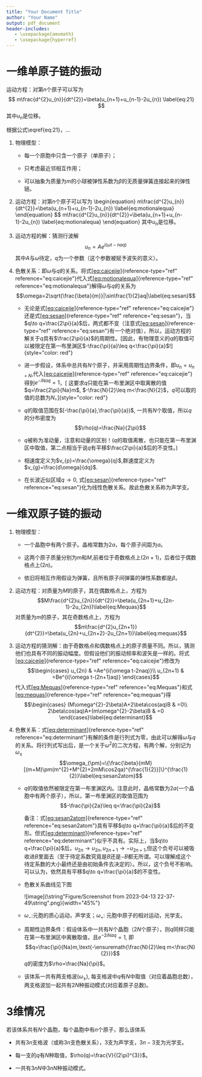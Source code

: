 ```yaml
---
title: "Your Document Title"
author: "Your Name"
output: pdf_document
header-includes:
   - \usepackage{amsmath}
   - \usepackage{hyperref}
---
```


# 一维单原子链的振动

运动方程：对第$n$个原子可以写为
$$
m\frac{d^{2}u_{n}}{dt^{2}}=\beta(u_{n+1}+u_{n-1}-2u_{n}) \label{eq:21}
$$
其中$u_{n}$是位移。

根据公式\eqref{eq:21}，...

1.  物理模型：

    -   每一个原胞中只含一个原子（单原子）；

    -   只考虑最近邻相互作用；

    -   可以抽象为质量为$m$的小球被弹性系数为$\beta$的无质量弹簧连接起来的弹性链。

2.  运动方程：对第$n$个原子可以写为
\begin{equation}
m\frac{d^{2}u_{n}}{dt^{2}}=\beta(u_{n+1}+u_{n-1}-2u_{n})
\label{eq:motionalequa}
\end{equation} $$
    m\frac{d^{2}u_{n}}{dt^{2}}=\beta(u_{n+1}+u_{n-1}-2u_{n}) \label{eq:motionalequa}
    \end{equation}
    其中$u_{n}$是位移。

3.  运动方程的解：猜测行波解
    $$u_{n}=Ae^{i(\omega t-naq)}\label{eq:caicejie}$$
    其中$A$与$\omega$待定，$q$为一个参数（这个参数被赋予波矢的意义）。

4.  色散关系：即$\omega$与$q$的关系。将式[\[eq:caicejie\]](#eq:caicejie){reference-type="ref"
    reference="eq:caicejie"}代入式[\[eq:motionalequa\]](#eq:motionalequa){reference-type="ref"
    reference="eq:motionalequa"}解得$\omega$与$q$的关系为
    $$\omega=2\sqrt{\frac{\beta}{m}}|\sin\frac{1}{2}aq|\label{eq:sesan}$$

    -   无论是式[\[eq:caicejie\]](#eq:caicejie){reference-type="ref"
        reference="eq:caicejie"}还是式[\[eq:sesan\]](#eq:sesan){reference-type="ref"
        reference="eq:sesan"}，当$q\to q+\frac{2\pi}{a}$后，两式都不变（注意式[\[eq:sesan\]](#eq:sesan){reference-type="ref"
        reference="eq:sesan"}有一个绝对值），所以，运动方程的解关于$q$具有$\frac{2\pi}{a}$的周期性。[因此，有物理意义的$q$的取值可以被限定在第一布里渊区$-\frac{\pi}{a}\leq q<\frac{\pi}{a}$!]{style="color: red"}

    -   进一步假设，体系中总共有$N$个原子，并采用周期性边界条件，即$u_{n}=u_{n+N}$,代入[\[eq:caicejie\]](#eq:caicejie){reference-type="ref"
        reference="eq:caicejie"}得到$e^{-iNaq}=1$，[
        这要求$q$只能在第一布里渊区中取离散的值$q=\frac{2\pi}{Na}m$,
        $-\frac{N}{2}\leq m<\frac{N}{2}$，$q$可以取的值的总数为$N$。]{style="color: red"}

    -   $q$的取值范围在$[-\frac{\pi}{a},\frac{\pi}{a})$,
        一共有$N$个取值，所以$q$的分布密度为 $$\rho(q)=\frac{Na}{2\pi}$$

    -   $q$被称为准动量，注意和动量的区别！($q$的取值离散，也只能在第一布里渊区中取值，第二点相当于说$q$有平移$\frac{2\pi}{a}$后的不变性。)

    -   相速度定义为$v_{p}=\frac{\omega}{q}$,群速度定义为$v_{g}=\frac{d\omega}{dq}$.

    -   在长波近似区域$q\to0$,
        式[\[eq:sesan\]](#eq:sesan){reference-type="ref"
        reference="eq:sesan"}化为线性色散关系。故此色散关系称为声学支。

# 一维双原子链的振动

1.  物理模型：

    -   一个晶胞中有两个原子。晶格常数为$2a$，每个原子间距为$a$。

    -   这两个原子质量分别为$m$和$M$,前者位于奇数格点上($2n+1$)，后者位于偶数格点上($2n$)。

    -   依旧将相互作用假设为弹簧，且所有原子间弹簧的弹性系数都是$\beta$。

2.  运动方程：对质量为$M$的原子，其在偶数格点上，方程为
    $$M\frac{d^{2}u_{2n}}{dt^{2}}=\beta(u_{2n+1}+u_{2n-1}-2u_{2n})\label{eq:Mequas}$$
    对质量为$m$的原子，其在奇数格点上，方程为
    $$m\frac{d^{2}u_{2n+1}}{dt^{2}}=\beta(u_{2n}+u_{2n+2}-2u_{2n+1})\label{eq:mequas}$$

3.  运动方程的猜测解：由于奇数格点和偶数格点上的原子质量不同。所以，猜测他们也具有不同的振动幅度。但假设他们的振动频率和波矢是一样的。将式[\[eq:caicejie\]](#eq:caicejie){reference-type="ref"
    reference="eq:caicejie"}修改为 $$\begin{cases}
    u_{2n} & =Ae^{i(\omega t-2naq)}\\
    u_{2n+1} & =Be^{i(\omega t-(2n+1)aq)}
    \end{cases}$$ 代入式[\[eq:Mequas\]](#eq:Mequas){reference-type="ref"
    reference="eq:Mequas"}和式[\[eq:mequas\]](#eq:mequas){reference-type="ref"
    reference="eq:mequas"}得 $$\begin{cases}
    (M\omega^{2}-2\beta)A+2\beta\cos(aq)B & =0\\
    2\beta\cos(aq)A+(m\omega^{2}-2\beta)B & =0
    \end{cases}\label{eq:determinant}$$

4.  色散关系：式[\[eq:determinant\]](#eq:determinant){reference-type="ref"
    reference="eq:determinant"}有解的条件是行列式为零，由此可以解得$\omega$与$q$的关系。将行列式写出后，是一个关于$\omega^{2}$的二次方程，有两个解，分别记为$\omega_{\pm}$
    $$\omega_{\pm}=\{\frac{\beta}{mM}[(m+M)\pm(m^{2}+M^{2}+2mM\cos2qa)^{\frac{1}{2}}]\}^{\frac{1}{2}}\label{eq:sesan2atom}$$

    -   $q$的取值依然被限定在第一布里渊区内。注意此时，晶格常数为$2a$(一个晶胞中有两个原子），所以，第一布里渊区的取值范围为
        $$-\frac{\pi}{2a}\leq q<\frac{\pi}{2a}$$

        备注：式[\[eq:sesan2atom\]](#eq:sesan2atom){reference-type="ref"
        reference="eq:sesan2atom"}具有平移$q\to q+\frac{\pi}{a}$后的不变形。但式[\[eq:determinant\]](#eq:determinant){reference-type="ref"
        reference="eq:determinant"}似乎不具有。实际上，当$q\to q+\frac{\pi}{a}$后，$u_{2n}\to u_{2n},u_{2n+1}\to-u_{2n+1}$,但这个负号可以被吸收进$B$里面去（至于待定系数究竟是$B$还是$-B$都无所谓。可以理解成这个待定系数的大小最终还是由初始条件去决定的）。所以，这个负号不影响。可以认为，依然具有平移$q\to q+\frac{\pi}{a}$的不变性。

    -   色散关系曲线见下图

        ![image](\string"Figure/Screenshot from 2023-04-13 22-37-49\string".png){width="45%"}

    -   $\omega_{-}$:元胞的质心运动，声学支；$\omega_{+}$:
        元胞中原子的相对运动，光学支。

    -   周期性边界条件：假设体系中一共有$N$个晶胞（$2N$个原子），则$q$同样只能在第一布里渊区中离散取值，且$e^{-2iNaq}=1$,
        即
        $$q=\frac{\pi}{Na}m,\text{-\ensuremath{\frac{N}{2}\leq m<\frac{N}{2}}}$$
        $q$的密度为$\rho=\frac{Na}{\pi}$。

    -   该体系一共有两支格波($\omega_{\pm}$),
        每支格波中$q$有$N$中取值（对应着晶胞总数），两支格波加一起共有$2N$种振动模式(对应着原子总数)。

# 3维情况

若该体系共有$N$个晶胞，每个晶胞中有$n$个原子，那么该体系

-   共有$3n$支格波（或称$3n$支色散关系），$3$支为声学支，$3n-3$支为光学支。

-   每一支的$q$有$N$种取值，$\rho(q)=\frac{V}{(2\pi)^{3}}$。

-   一共有$3nN$中$3nN$种振动模式。
